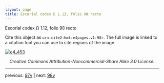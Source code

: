 ```yaml
---
layout: page
title: Escorial codex Ω 1.12, folio 98 recto
---
```


Escorial codex Ω 1.12, folio 98 recto

Cite this object as `urn:cite2:hmt:e4pages.v1:98r`.  The full image is linked to a citation tool you can use to cite regions of the image.

[![e4_453](http://www.homermultitext.org/iipsrv?IIIF=/project/homer/pyramidal/deepzoom/hmt/e4img/2017a/e4_453.tif/full/800,/0/default.jpg)](http://www.homermultitext.org/ict2/?urn=urn:cite2:hmt:e4img.2017a:e4_453) 

<p style="text-align: center; font-style: italic;">Creative Commons Attribution-Noncommercial-Share Alike 3.0 License.</p>

---

previous: [97v](../97v/) | next: [98v](../98v/)